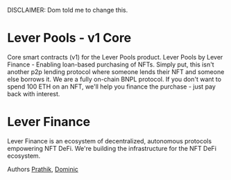 DISCLAIMER: Dom told me to change this.

# Lever Pools - v1 Core

Core smart contracts (v1) for the Lever Pools product.
Lever Pools by Lever Finance - Enabling loan-based purchasing of NFTs.
Simply put, this isn't another p2p lending protocol where someone lends their NFT and someone else borrows it.
We are a fully on-chain BNPL protocol. If you don't want to spend 100 ETH on an NFT, we'll help you finance the purchase - just pay back with interest.

# Lever Finance

Lever Finance is an ecosystem of decentralized, autonomous protocols empowering NFT DeFi.
We're building the infrastructure for the NFT DeFi ecosystem.

Authors
[Prathik](https://twitter.com/pmali03), [Dominic](https://twitter.com/Dominic_Cischke)
